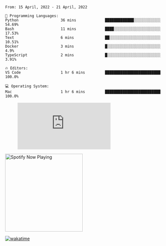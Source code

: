 <!--START_SECTION:waka-->
```text
From: 15 April, 2022 - 21 April, 2022

💬 Programming Languages: 
Python                   36 mins             █████████████░░░░░░░░░░░░   54.69% 
Bash                     11 mins             ████░░░░░░░░░░░░░░░░░░░░░   17.53% 
Text                     6 mins              ██░░░░░░░░░░░░░░░░░░░░░░░   10.51% 
Docker                   3 mins              █░░░░░░░░░░░░░░░░░░░░░░░░   4.9% 
TypeScript               2 mins              █░░░░░░░░░░░░░░░░░░░░░░░░   3.91%

🔥 Editors: 
VS Code                  1 hr 6 mins         █████████████████████████   100.0%

💻 Operating System: 
Mac                      1 hr 6 mins         █████████████████████████   100.0%

```


<!--END_SECTION:waka-->

<figure><embed src="https://wakatime.com/share/@gregnrobinson/001c6d31-0c95-44f9-b6d7-9fd705354f62.svg"></embed></figure>

[<img src="https://spotify-playing-gregnrobinson.vercel.app/api/spotify/?background_color=transparent&border_color=transparent" alt="Spotify Now Playing" width="250" />](https://open.spotify.com/user/gregnrobinson-ca)

[![wakatime](https://wakatime.com/badge/user/37718f76-572e-4513-b2c5-41c4d93d287a.svg)](https://wakatime.com/@37718f76-572e-4513-b2c5-41c4d93d287a)



